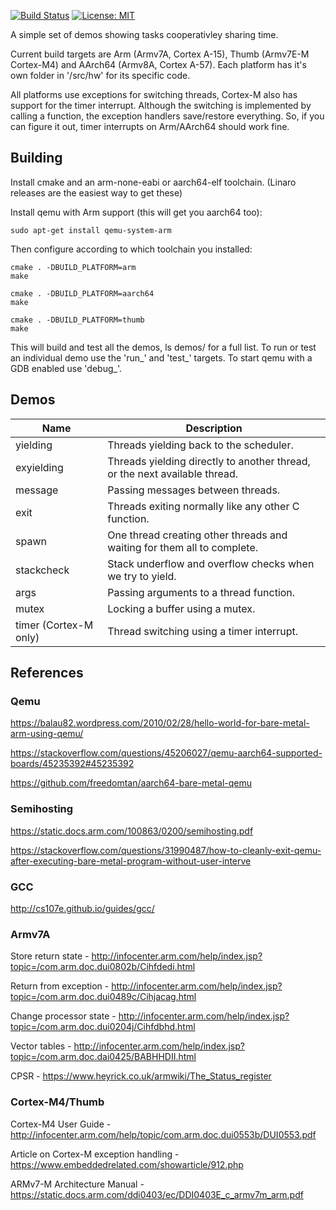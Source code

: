 [![Build Status](https://dev.azure.com/spickettdavid/spickettdavid/_apis/build/status/DavidSpickett.ARMMultiTasking?branchName=master)](https://dev.azure.com/spickettdavid/spickettdavid/_build/latest?definitionId=1&branchName=master) [![License: MIT](https://img.shields.io/badge/License-MIT-yellow.svg)](https://opensource.org/licenses/MIT)

A simple set of demos showing tasks cooperativley sharing time.

Current build targets are Arm (Armv7A, Cortex A-15), Thumb (Armv7E-M Cortex-M4) and AArch64 (Armv8A, Cortex A-57). Each platform has it's own folder in '/src/hw' for its specific code.

All platforms use exceptions for switching threads, Cortex-M also has support for the timer interrupt. Although the switching is implemented by calling a function, the exception handlers save/restore everything. So, if you can figure it out, timer interrupts on Arm/AArch64 should work fine.

## Building

Install cmake and an arm-none-eabi or aarch64-elf toolchain. (Linaro releases are the easiest way to get these)

Install qemu with Arm support (this will get you aarch64 too):
```
sudo apt-get install qemu-system-arm
```

Then configure according to which toolchain you installed:
```
cmake . -DBUILD_PLATFORM=arm
make

cmake . -DBUILD_PLATFORM=aarch64
make

cmake . -DBUILD_PLATFORM=thumb
make
```

This will build and test all the demos, ls demos/ for a full list. To run or test an individual demo use the 'run_<demo>' and 'test_<demo>' targets. To start qemu with a GDB enabled use 'debug_<demo>'.

## Demos

| Name                  | Description   |
|-----------------------|---------------|
| yielding              | Threads yielding back to the scheduler. |
| exyielding            | Threads yielding directly to another thread, or the next available thread. |
| message               | Passing messages between threads. |
| exit                  | Threads exiting normally like any other C function. |
| spawn                 | One thread creating other threads and waiting for them all to complete. |
| stackcheck            | Stack underflow and overflow checks when we try to yield.|
| args                  | Passing arguments to a thread function.|
| mutex                 | Locking a buffer using a mutex.|
| timer (Cortex-M only) | Thread switching using a timer interrupt. |

## References

### Qemu

https://balau82.wordpress.com/2010/02/28/hello-world-for-bare-metal-arm-using-qemu/

https://stackoverflow.com/questions/45206027/qemu-aarch64-supported-boards/45235392#45235392

https://github.com/freedomtan/aarch64-bare-metal-qemu

### Semihosting

https://static.docs.arm.com/100863/0200/semihosting.pdf

https://stackoverflow.com/questions/31990487/how-to-cleanly-exit-qemu-after-executing-bare-metal-program-without-user-interve

### GCC

http://cs107e.github.io/guides/gcc/

### Armv7A

Store return state - http://infocenter.arm.com/help/index.jsp?topic=/com.arm.doc.dui0802b/Cihfdedi.html

Return from exception - http://infocenter.arm.com/help/index.jsp?topic=/com.arm.doc.dui0489c/Cihjacag.html

Change processor state - http://infocenter.arm.com/help/index.jsp?topic=/com.arm.doc.dui0204j/Cihfdbhd.html

Vector tables - http://infocenter.arm.com/help/index.jsp?topic=/com.arm.doc.dai0425/BABHHDII.html

CPSR - https://www.heyrick.co.uk/armwiki/The_Status_register

### Cortex-M4/Thumb

Cortex-M4 User Guide - http://infocenter.arm.com/help/topic/com.arm.doc.dui0553b/DUI0553.pdf

Article on Cortex-M exception handling - https://www.embeddedrelated.com/showarticle/912.php

ARMv7-M Architecture Manual - https://static.docs.arm.com/ddi0403/ec/DDI0403E_c_armv7m_arm.pdf
